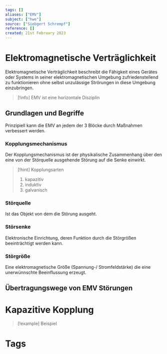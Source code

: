 ```yaml
---
tags: []
aliases: ["EMV"]
subject: ["hwe"]
source: ["Siebgert Schrempf"]
reference: []
created: 21st February 2023
---
```


# Elektromagnetische Verträglichkeit
Elektromagnetische Verträglichkeit beschreibt die Fähigkeit eines Gerätes oder Systems in seiner elektromagnetischen Umgebung zufriedenstellend zu funktionieren ohne selbst unzulässige Strörungen in diese Umgebung einzubringen.

> [!info] EMV ist eine horizontale Disziplin

## Grundlagen und Begriffe

Prinzipiell kann die EMV an jedem der 3 Blöcke durch Maßnahmen verbessert werden.
### Kopplungsmechanismus
Der Kopplungsmechanismus ist der physikalische Zusammenhang über den eine von der Störquelle ausgehende Störung auf die Senke einwirkt.

> [!hint] Kopplungsarten
> 1. kapazitiv
> 2. induktiv
> 3. galvanisch
> 

### Störquelle
Ist das Objekt von dem die Störung ausgeht.

### Störsenke
Elektronische Einrichtung, deren Funktion durch die Störgrößen beeinträchtigt werden kann.

### Störgröße
Eine elektromagnetische Größe (Spannung-/ Stromfeldstärke) die eine unerwünnschte Beeinflussung erzeugt.
## Übertragungswege von EMV Störungen
# Kapazitive Kopplung

> [!example] Beispiel

# Tags